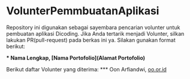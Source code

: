# VolunterPemmbuatanAplikasi
Repository ini digunakan sebagai sayembara pencarian volunter untuk pembuatan aplikasi Dicoding. Jika Anda tertarik menjadi Volunter, silkan lakukan PR(pull-request) pada berkas ini ya. Silakan gunakan format berikut:

**\* Nama Lengkap, [Nama Portofolio](Alamat Portofolio)**

Berikut daftar Volunter yang diterima:
**\* Oon Arfiandwi, [oo.or.id](https:://oo.or.id)

